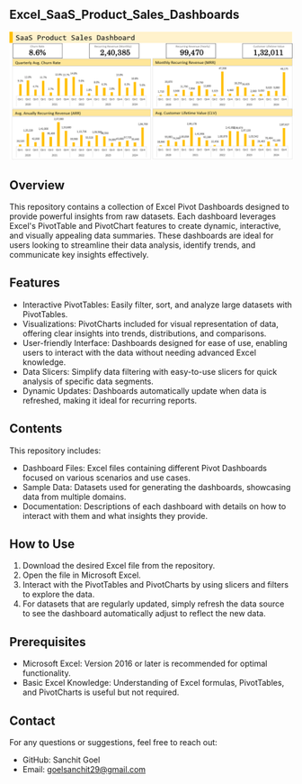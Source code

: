 ## Excel_SaaS_Product_Sales_Dashboards


![Dashboard](SaaS_Product_Excel_Dashboard.png)

## Overview
This repository contains a collection of Excel Pivot Dashboards designed to provide powerful insights from raw datasets. Each dashboard leverages Excel's PivotTable and PivotChart features to create dynamic, interactive, and visually appealing data summaries. These dashboards are ideal for users looking to streamline their data analysis, identify trends, and communicate key insights effectively.
## Features
- Interactive PivotTables: Easily filter, sort, and analyze large datasets with PivotTables.
- Visualizations: PivotCharts included for visual representation of data, offering clear insights into trends, distributions, and comparisons.
- User-friendly Interface: Dashboards designed for ease of use, enabling users to interact with the data without needing advanced Excel knowledge.
- Data Slicers: Simplify data filtering with easy-to-use slicers for quick analysis of specific data segments.
- Dynamic Updates: Dashboards automatically update when data is refreshed, making it ideal for recurring reports.
## Contents
This repository includes:
- Dashboard Files: Excel files containing different Pivot Dashboards focused on various scenarios and use cases.
- Sample Data: Datasets used for generating the dashboards, showcasing data from multiple domains.
- Documentation: Descriptions of each dashboard with details on how to interact with them and what insights they provide.
## How to Use
1. Download the desired Excel file from the repository.
2. Open the file in Microsoft Excel.
3. Interact with the PivotTables and PivotCharts by using slicers and filters to explore the data.
4. For datasets that are regularly updated, simply refresh the data source to see the dashboard automatically adjust to reflect the new data.
## Prerequisites
- Microsoft Excel: Version 2016 or later is recommended for optimal functionality.
- Basic Excel Knowledge: Understanding of Excel formulas, PivotTables, and PivotCharts is useful but not required.
## Contact
For any questions or suggestions, feel free to reach out:
- GitHub: Sanchit Goel
- Email: goelsanchit29@gmail.com